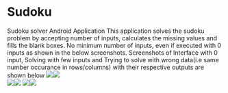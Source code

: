 # Sudoku
Sudoku solver Android Application
This application solves the sudoku problem by accepting number of inputs, calculates the missing values and fills the blank boxes.
No minimum number of inputs, even if executed with 0 inputs as shown in the below screenshots.
Screenshots of Interface with 0 input, Solving with few inputs and Trying to solve with wrong data(i.e same number occurance in rows/columns) with their respective outputs are shown below
![](/Screenshot_20201226-095645.jpg)![](/Screenshot_20201226-095650.jpg)                    
![](/Screenshot_20201226-095728.jpg)![](/Screenshot_20201226-095732.jpg)
![](/Screenshot_20201226-100112.jpg)![](/Screenshot_20201226-100135.jpg)


